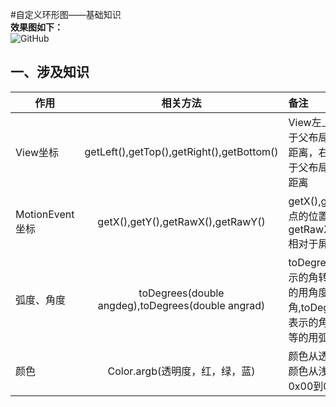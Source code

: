 #自定义环形图——基础知识</br>
**效果图如下：**</br>
<img src="https://github.com/Idtk/CustomView/blob/master/gif/CustomView.gif" alt="GitHub" title="GitHub,Social Coding"/><br>
## 一、涉及知识</br>
| 作用        | 相关方法           | 备注  |
| ------------- |:-------------:| :----- |
| View坐标      | getLeft(),getTop(),getRight(),getBottom() | View左上角顶点相对于父布局的左侧和顶部距离，右下角顶点相对于父布局的左侧和顶部距离 |
| MotionEvent坐标 | getX(),getY(),getRawX(),getRawY() |   getX(),getY()相对于原点的位置坐标，getRawX(),getRawY()相对于屏幕的位置坐标 |
| 弧度、角度 | toDegrees(double angdeg),toDegrees(double angrad) |   toDegrees将用弧度表示的角转换为近似相等的用角度表示的角,toDegrees将用角度表示的角转换为近似相等的用弧度表示的角   |
| 颜色 | Color.argb(透明度，红，绿，蓝) | 颜色从透明到不透明，颜色从浅到深，都用从0x00到0xff表示 |
